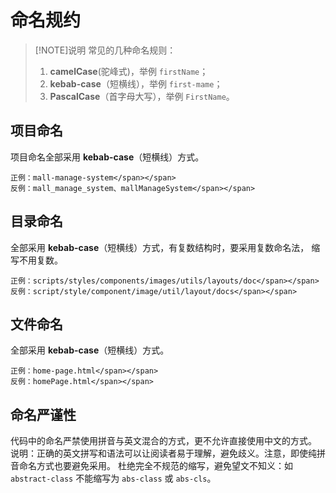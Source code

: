 # 命名规约

> [!NOTE]说明
> 常见的几种命名规则：
>
> 1.  **camelCase**(驼峰式)，举例 `firstName`；
> 2.  **kebab-case**（短横线），举例 `first-mame`；
> 3.  **PascalCase**（首字母大写），举例 `FirstName`。

## 项目命名

项目命名全部采用 **kebab-case**（短横线）方式。

```
正例：mall-manage-system</span></span>
反例：mall_manage_system、mallManageSystem</span></span>
```

## 目录命名

全部采用 **kebab-case**（短横线）方式，有复数结构时，要采用复数命名法， 缩写不用复数。

```
正例：scripts/styles/components/images/utils/layouts/doc</span></span>
反例：script/style/component/image/util/layout/docs</span></span>
```

## 文件命名

全部采用 **kebab-case**（短横线）方式。

```
正例：home-page.html</span></span>
反例：homePage.html</span></span>
```

## 命名严谨性

代码中的命名严禁使用拼音与英文混合的方式，更不允许直接使用中文的方式。 说明：正确的英文拼写和语法可以让阅读者易于理解，避免歧义。注意，即使纯拼音命名方式也要避免采用。 杜绝完全不规范的缩写，避免望文不知义：如 `abstract-class` 不能缩写为 `abs-class` 或 `abs-cls`。
